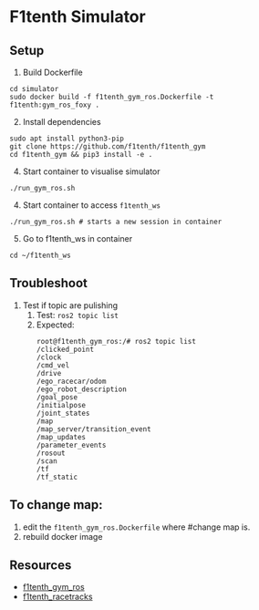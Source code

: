 # F1tenth Simulator 
## Setup
1. Build Dockerfile
```
cd simulator
sudo docker build -f f1tenth_gym_ros.Dockerfile -t f1tenth:gym_ros_foxy .
```
2. Install dependencies
```
sudo apt install python3-pip
git clone https://github.com/f1tenth/f1tenth_gym
cd f1tenth_gym && pip3 install -e .
```
4. Start container to visualise simulator
```
./run_gym_ros.sh
```
4. Start container to access `f1tenth_ws`
```
./run_gym_ros.sh # starts a new session in container
```
5. Go to f1tenth_ws in container
```
cd ~/f1tenth_ws
```

## Troubleshoot
1. Test if topic are pulishing
   1. Test: `ros2 topic list`
   2. Expected:
      ```
      root@f1tenth_gym_ros:/# ros2 topic list
      /clicked_point
      /clock
      /cmd_vel
      /drive
      /ego_racecar/odom
      /ego_robot_description
      /goal_pose
      /initialpose
      /joint_states
      /map
      /map_server/transition_event
      /map_updates
      /parameter_events
      /rosout
      /scan
      /tf
      /tf_static
      ```
   

## To change map:
1. edit the `f1tenth_gym_ros.Dockerfile` where #change map is.
2. rebuild docker image

## Resources
- [f1tenth_gym_ros](https://github.com/f1tenth/f1tenth_gym_ros.git)
- [f1tenth_racetracks](https://github.com/f1tenth/f1tenth_racetracks.git)
